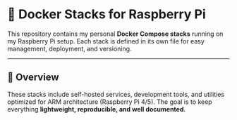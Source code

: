# 🐳 Docker Stacks for Raspberry Pi

This repository contains my personal **Docker Compose stacks** running on my Raspberry Pi setup. Each stack is defined in its own file for easy management, deployment, and versioning.

---

## 🚀 Overview

These stacks include self-hosted services, development tools, and utilities optimized for ARM architecture (Raspberry Pi 4/5). The goal is to keep everything **lightweight, reproducible, and well documented**.
